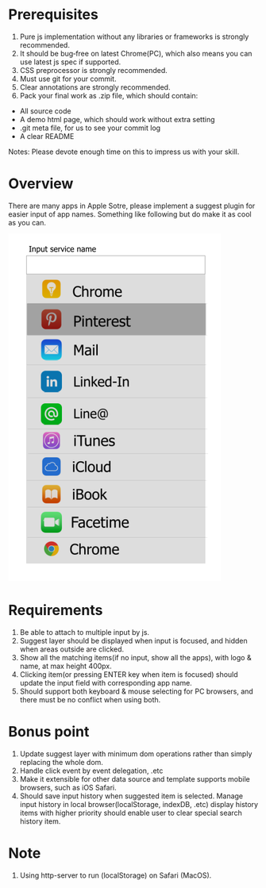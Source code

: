 # Prerequisites

1.  Pure js implementation without any libraries or frameworks is strongly recommended.
2.  It should be bug‐free on latest Chrome(PC), which also means you can use latest js spec if supported.
3.  CSS preprocessor is strongly recommended.
4.  Must use git for your commit.
5.  Clear annotations are strongly recommended.
6.  Pack your final work as .zip file, which should contain: 
- All source code
- A demo html page, which should work without extra setting
- .git meta file, for us to see your commit log
- A clear README

Notes: Please devote enough time on this to impress us with your skill.

# Overview
There are many apps in Apple Sotre, please implement a suggest plugin for easier input of app names. Something like following but do make it as cool as you can.

![Demo](./docs/images/SeniorWebAppDemo.png)

# Requirements
1.  Be able to attach to multiple input by js.
2.  Suggest layer should be displayed when input is focused, and hidden when areas outside are clicked.
3.  Show all the matching items(if no input, show all the apps), with logo & name, at max height 400px.
4.  Clicking item(or pressing ENTER key when item is focused) should update the input field with corresponding app name.
5.  Should support both keyboard & mouse selecting for PC browsers, and there must be no conflict when using both. 

# Bonus point
1.  Update suggest layer with minimum dom operations rather than simply replacing the whole dom.
2.  Handle click event by event delegation, .etc
3.  Make it extensible for other data source and template supports mobile browsers, such as iOS Safari. 
4.  Should save input history when suggested item is selected. Manage input history in local browser(localStorage, indexDB, .etc) display history items with higher priority should enable user to clear special search history item.

# Note
1. Using http-server to run (localStorage) on Safari (MacOS).
